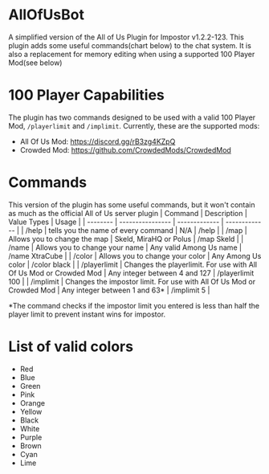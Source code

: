 # AllOfUsBot
A simplified version of the All of Us Plugin for Impostor v1.2.2-123. This plugin adds some useful commands(chart below) to the chat system. It is also a replacement for memory editing when using a supported 100 Player Mod(see below)

# 100 Player Capabilities
The plugin has two commands designed to be used with a valid 100 Player Mod, `/playerlimit` and `/implimit`.
Currently, these are the supported mods:
- All Of Us Mod: https://discord.gg/rB3zg4KZpQ
- Crowded Mod: https://github.com/CrowdedMods/CrowdedMod

# Commands
This version of the plugin has some useful commands, but it won't contain as much as the official All of Us server plugin
| Command  | Description | Value Types | Usage |
| -------- | ---------------- | ------------- | ------------- |
| /help  | tells you the name of every command  | N/A  |  /help |
| /map  | Allows you to change the map  | Skeld, MiraHQ or Polus  |  /map Skeld |
| /name  | Allows you to change your name  | Any valid Among Us name  |  /name XtraCube |
| /color  | Allows you to change your color  | Any Among Us color  |  /color black |
| /playerlimit  | Changes the playerlimit. For use with All Of Us Mod or Crowded Mod  | Any integer between 4 and 127  |  /playerlimit 100 |
| /implimit  | Changes the impostor limit. For use with All Of Us Mod or Crowded Mod  | Any integer between 1 and 63*  |  /implimit 5 |

\*The command checks if the impostor limit you entered is less than half the player limit to prevent instant wins for impostor. </font>

# List of valid colors
- Red
- Blue
- Green
- Pink
- Orange
- Yellow
- Black
- White
- Purple
- Brown
- Cyan
- Lime
